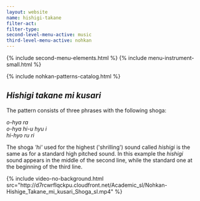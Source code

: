 ```yaml
---
layout: website
name: hishigi-takane
filter-act:
filter-type:
second-level-menu-active: music
third-level-menu-active: nohkan
---
```


{% include second-menu-elements.html %}
{% include menu-instrument-small.html %}

<main class="page-content">
<div class="wrapper sidebar-contents">
  <aside class="sidebar-contents__table">
    {% include nohkan-patterns-catalog.html %}
  </aside>
  <section class="sidebar-contents__section">
  <div class="text-container">
    <h2><em>Hishigi takane mi kusari</em></h2>
    <p>The pattern consists of three phrases with the following shoga:</p><p>
<em>o-hya ra<br>
o-hya hi-u hyu i<br>
hi-hyo ru ri
</em>
</p><p> The shoga <em>'hi'</em> used for the highest ('shrilling') sound called <em>hishigi</em> is the same as for a standard high pitched sound. In this example the <em>hishigi</em> sound appears in the middle of the second line, while the standard one at the beginning of the third line. </p>
{% include video-no-background.html
  src="http://d7rcwrflqckpu.cloudfront.net/Academic_sl/Nohkan-Hishige_Takane_mi_kusari_Shoga_sl.mp4"
%}
  </div>
  </section>
  </div>
</main>
